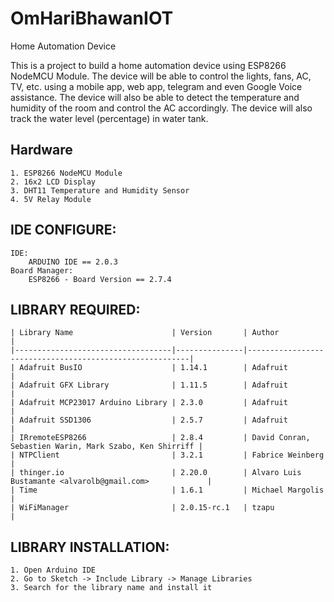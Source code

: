 # OmHariBhawanIOT
Home Automation Device

This is a project to build a home automation device using ESP8266 NodeMCU Module. The device will be able to control the lights, fans, AC, TV, etc. using a mobile app, web app, telegram and even Google Voice assistance. The device will also be able to detect the temperature and humidity of the room and control the AC accordingly. The device will also track the water level (percentage) in water tank.

## Hardware
    1. ESP8266 NodeMCU Module
    2. 16x2 LCD Display
    3. DHT11 Temperature and Humidity Sensor
    4. 5V Relay Module
    
## IDE CONFIGURE:
    IDE:
        ARDUINO IDE == 2.0.3
    Board Manager:
        ESP8266 - Board Version == 2.7.4

## LIBRARY REQUIRED:

    | Library Name                      | Version       | Author                                                  |
    |-----------------------------------|---------------|---------------------------------------------------------|
    | Adafruit BusIO                    | 1.14.1        | Adafruit                                                |
    | Adafruit GFX Library              | 1.11.5        | Adafruit                                                |
    | Adafruit MCP23017 Arduino Library | 2.3.0         | Adafruit                                                |
    | Adafruit SSD1306                  | 2.5.7         | Adafruit                                                |
    | IRremoteESP8266                   | 2.8.4         | David Conran, Sebastien Warin, Mark Szabo, Ken Shirriff |
    | NTPClient                         | 3.2.1         | Fabrice Weinberg                                        |
    | thinger.io                        | 2.20.0        | Alvaro Luis Bustamante <alvarolb@gmail.com>             |
    | Time                              | 1.6.1         | Michael Margolis                                        |
    | WiFiManager                       | 2.0.15-rc.1   | tzapu                                                   |

## LIBRARY INSTALLATION:
    1. Open Arduino IDE
    2. Go to Sketch -> Include Library -> Manage Libraries
    3. Search for the library name and install it


	
	

